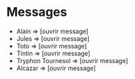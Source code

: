 # Messages

- Alain => [ouvrir message]
- Jules => [ouvrir message]
- Toto => [ouvrir message]
- Tintin => [ouvrir message]
- Tryphon Tournesol => [ouvrir message]
- Alcazar => [ouvrir message]
